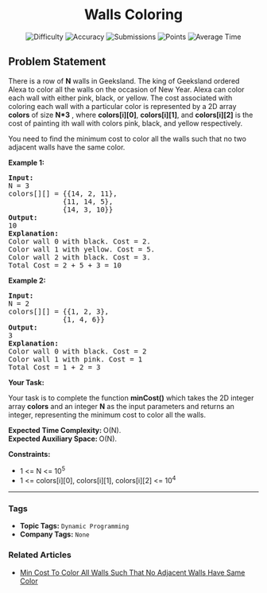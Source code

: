 <h1 align="center">Walls Coloring</h1>

<p align="center">
  <img alt="Difficulty" title="Difficulty" src="https://custom-icon-badges.demolab.com/badge/Difficulty: Medium-1F222E?style=for-the-badge&logoColor=white&logo=fire"/>
  <img alt="Accuracy" title="Accuracy" src="https://custom-icon-badges.demolab.com/badge/Accuracy: 61.74%25-1F222E?style=for-the-badge&logoColor=white&logo=target"/>
  <img alt="Submissions" title="Submissions" src="https://custom-icon-badges.demolab.com/badge/Submissions: 19K+-1F222E?style=for-the-badge&logoColor=white&logo=repo"/>
  <img alt="Points" title="Points" src="https://custom-icon-badges.demolab.com/badge/Points: 4-1F222E?style=for-the-badge&logoColor=white&logo=award"/>
  <img alt="Average Time" title="Average Time" src="https://custom-icon-badges.demolab.com/badge/Average%20Time: N/A-1F222E?style=for-the-badge&logoColor=white&logo=clock"/>
</p>

## Problem Statement

There is a row of <b>N</b> walls in Geeksland. The king of Geeksland ordered Alexa to color all the walls on the occasion of New Year. Alexa can color each wall with either pink, black, or yellow. The cost associated with coloring each wall with a particular color is represented by a 2D array <b>colors</b> of size <b>N*3</b> , where <b>colors[i][0]</b>, <b>colors[i][1]</b>, and <b>colors[i][2]</b> is the cost of painting ith wall with colors pink, black, and yellow respectively.

You need to find the minimum cost to color all the walls such that no two adjacent walls have the same color.

<b>Example 1:</b>

<pre><b>Input:</b>
N = 3
colors[][] = {{14, 2, 11},
             {11, 14, 5},
             {14, 3, 10}}
<b>Output:</b>
10
<b>Explanation:</b>
Color wall 0 with black. Cost = 2. 
Color wall 1 with yellow. Cost = 5. 
Color wall 2 with black. Cost = 3.
Total Cost = 2 + 5 + 3 = 10</pre>

<b>Example 2:</b>

<pre><b>Input:</b>
N = 2
colors[][] = {{1, 2, 3},
             {1, 4, 6}}
<b>Output:</b>
3
<b>Explanation:</b>
Color wall 0 with black. Cost = 2
Color wall 1 with pink. Cost = 1
Total Cost = 1 + 2 = 3</pre>

<b>Your Task:</b>

Your task is to complete the function <b>minCost()</b> which takes the 2D integer array <b>colors</b> and an integer <b>N</b> as the input parameters and returns an integer, representing the minimum cost to color all the walls.

<b>Expected Time Complexity: </b>O(N).<br>
<b>Expected Auxiliary Space: </b>O(N).

<b>Constraints:</b>

- 1 <= N <= 10<sup>5</sup>
- 1 <= colors[i][0], colors[i][1], colors[i][2] <= 10<sup>4</sup>


<hr>

### Tags
- **Topic Tags:** `Dynamic Programming`
- **Company Tags:** `None`

### Related Articles
- [Min Cost To Color All Walls Such That No Adjacent Walls Have Same Color](https://www.geeksforgeeks.org/min-cost-to-color-all-walls-such-that-no-adjacent-walls-have-same-color/)
